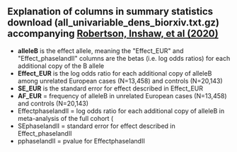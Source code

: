 ## Explanation of columns in summary statistics download (all_univariable_dens_biorxiv.txt.gz) accompanying [Robertson, Inshaw, et al (2020)](https://www.biorxiv.org/content/10.1101/2020.06.19.158071v1)

* __alleleB__ is the effect allele, meaning the "Effect_EUR" and "Effect_phaseIandII" columns are the betas (i.e. log odds ratios) for each additional copy of the B allele
* __Effect_EUR__ is the log odds ratio for each additional copy of alleleB among unrelated European cases (N=13,458) and controls (N=20,143)
* __SE_EUR__ is the standard error for effect described in Effect_EUR
* __AF_EUR__ = frequency of alleleB in unrelated European cases (N=13,458) and controls (N=20,143)
* EffectphaseIandII = log odds ratio for each additional copy of alleleB in meta-analysis of the full cohort (
* SEphaseIandII = standard error for effect described in Effect_phaseIandII
* pphaseIandII = pvalue for EffectphaseIandII
